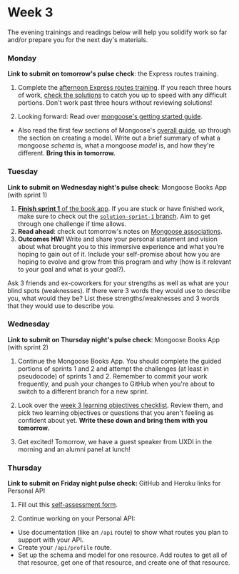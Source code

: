 # Week 3

The evening trainings and readings below will help you solidify work so far and/or prepare you for the next day's materials.


### Monday

**Link to submit on tomorrow's pulse check**: the Express routes training.

1. Complete the [afternoon Express routes training](https://github.com/sf-wdi-34/express-routes-training). If you reach three hours of work, [check the solutions](https://github.com/sf-wdi-34/express-routes-training/tree/master/solutions) to catch you up to speed with any difficult portions. Don't work past three hours without reviewing solutions!

1. Looking forward: Read over [mongoose's getting started guide](http://mongoosejs.com/docs/).
  * Also read the first few sections of Mongoose's [overall guide](http://mongoosejs.com/docs/guide.html), up through the section on creating a model. Write out a brief summary of what a mongoose _schema_ is, what a mongoose _model_ is, and how they're different. **Bring this in tomorrow.**


### Tuesday
**Link to submit on Wednesday night's pulse check**: Mongoose Books App (with sprint 1)

1. [**Finish sprint 1** of the book app](https://github.com/sf-wdi-34/mongoose-books-app/blob/master/docs/sprint1.md). If you are stuck or have finished work, make sure to check out the [`solution-sprint-1` branch](https://github.com/sf-wdi-34/mongoose-books-app/blob/solution-sprint-1/docs/sprint1.md). Aim to get through one challenge if time allows.
2. **Read ahead**: check out tomorrow's notes on [Mongoose associations](https://github.com/sf-wdi-34/mongoose-associations).
3. **Outcomes HW!** Write and share your personal statement and vision about what brought you to this immersive experience and what you're hoping to gain out of it. Include your self-promise about how you are hoping to evolve and grow from this program and why (how is it relevant to your goal and what is your goal?). 

  Ask 3 friends and ex-coworkers for your strengths as well as what are your blind spots (weaknesses). If there were 3 words they would use to describe you, what would they be? List these strengths/weaknesses and 3 words that they would use to describe you.

<!--
resources from 31:
http://blog.mwaysolutions.com/2014/06/05/10-best-practices-for-better-restful-api/  http://rest.elkstein.org/ -->


### Wednesday


**Link to submit on Thursday night's pulse check**: Mongoose Books App (with sprint 2)

1. Continue the Mongoose Books App. You should complete the guided portions of sprints 1 and 2 and attempt the challenges (at least in pseudocode) of sprints 1 and 2. Remember to commit your work frequently, and push your changes to GitHub when you're about to switch to a different branch for a new sprint.

1. Look over the [week 3 learning objectives checklist](https://gist.github.com/bgveenstra/ce17451200bab52b9ee7bebd207c276f). Review them, and pick two learning objectives or questions that you aren't feeling as confident about yet. **Write these down and bring them with you tomorrow.**

1. Get excited! Tomorrow, we have a guest speaker from UXDI in the morning and an alumni panel at lunch!



### Thursday

**Link to submit on Friday night pulse check:** GitHub and Heroku links for Personal API

1. Fill out this [self-assessment form](https://goo.gl/forms/khdfRir9UdseAIBR2).

1. Continue working on your Personal API:
  - Use documentation (like an `/api` route) to show what routes you plan to support with your API.  
  - Create your `/api/profile` route.
  - Set up the schema and model for one resource. Add routes to get all of that resource, get one of that resource, and create one of that resource. 


<!--
### Weekend

-->
